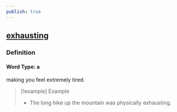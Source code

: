 ```yaml
---
publish: true
---
```


## [exhausting](https://dictionary.cambridge.org/dictionary/english/exhausting)

### Definition
#### Word Type: a
making you feel extremely tired.

>[!example] Example
> - The long hike up the mountain was physically exhausting.
